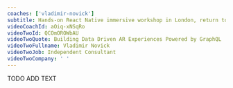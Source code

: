 ```yaml
---
coaches: ['vladimir-novick']
subtitle: Hands-on React Native immersive workshop in London, return to work as a React Native specialist
videoCoachId: aOiq-xNSqRo
videoTwoId: QCOmOROWbAU
videoTwoQuote: Building Data Driven AR Experiences Powered by GraphQL
videoTwoFullname: Vladimir Novick
videoTwoJob: Independent Consultant
videoTwoCompany: ' '
---
```


TODO ADD TEXT
